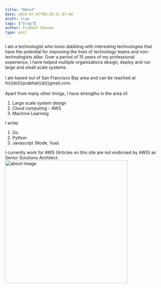 ```yaml
---
title: "About"
date: 2019-07-07T08:39:51-07:00
draft: true
tags: ["blog"]
author: Prabhat Sharma
type: post
---
```


<section id="about">
    <div class="container">
        <div class="row">
            <div class="col-md-6 col-sm-6">
                <div class="block wow fadeInLeft" data-wow-delay=".3s" data-wow-duration="500ms">
                    I am a technologist who loves dabbling with interesting technologies that have the potential for improving the lives of technology teams and non-technologists alike. Over a period of 15 years of my professional experience, I have helped multiple organizations design, deploy and run large and small scale systems. <br><br> I am based out of San Francisco Bay area and can be reached at hi{{dot}}prabhat{{at}}gmail.com. <br><br> Apart from many other things, I have strengths in the area of:<br> <ol><li>Large scale system design</li><li>Cloud computing - AWS</li><li>Machine Learning</li></ol> I write: <ol><li>Go</li><li>Python</li><li>Javascript (Node, Vue)</li></ol> I currently work for AWS (Articles on this site are not endorsed by AWS) as Senior Solutions Architect.
                </div>
            </div>
            <div class="col-md-6 col-sm-6">
                <div class="block wow fadeInRight" data-wow-delay=".3s" data-wow-duration="500ms">
                    <img src="/images/about/me.jpg" alt="about-image" width="400">
                </div>
            </div>
        </div>
    </div>
</section>

